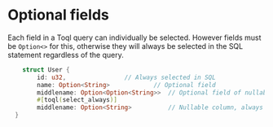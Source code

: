 
# Optional fields
Each field in a Toql query can individually be selected. However fields must be `Option<>` for this, otherwise they will always be selected in the SQL statement regardless of the query.



```rust
 	struct User {
		id: u32,				// Always selected in SQL
		name: Option<String>			// Optional field
		middlename: Option<Option<String>>	// Optional field of nullable column
		#[toql(select_always)]
		middlename: Option<String>  		// Nullable column, always selected in SQL
  }
```
